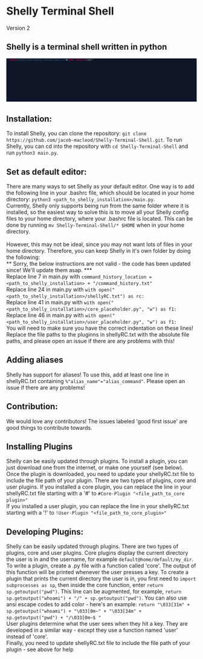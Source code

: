 # Shelly Terminal Shell
Version 2

## Shelly is a terminal shell written in python
![Sorry, this image cannot be displayed](https://github.com/jacob-macleod/Shelly-Terminal-Shell/blob/master/Screenshot%202020-07-08%20at%205.53.05%20PM.png "Shelly with the default theme")

## Installation:
To install Shelly, you can clone the repository: `git clone https://github.com/jacob-macleod/Shelly-Terminal-Shell.git`. To run Shelly, you can cd into the repository with `cd Shelly-Terminal-Shell` and run `python3 main.py`. 


## Set as default editor:
There are many ways to set Shelly as your default editor. One way is to add the following line in your .bashrc file, which should be located in your home directory: `python3 <path_to_shelly_installation>/main.py`. 
<br>Currently, Shelly only supports being run from the same folder where it is installed, so the easiest way to solve this is to move all your Shelly config files to your home directory, where your .bashrc file is located. This can be done by running `mv Shelly-Terminal-Shell/* $HOME` when in your home directory.
<br><br>However, this may not be ideal, since you may not want lots of files in your home directory. Therefore, you can keep Shelly in it's own folder by doing the following:
<br> ** Sorry, the below instructions are not valid - the code has been updated since! We'll update them asap. ***
<br>Replace line 7 in main.py with `command_history_location = <path_to_shelly_installation> + "/command_history.txt"`
<br>Replace line 24 in main.py with `with open("<path_to_shelly_installation>/shellyRC.txt") as rc:`
<br>Replace line 41 in main.py with `with open("<path_to_shelly_installation>/core_placeholder.py", "w") as f1:`
<br>Replace line 46 in main.py with `with open("<path_to_shelly_installation>/user_placeholder.py", "w") as f1:`
<br>You will need to make sure you have the correct indentation on these lines!
<br>Replace the file paths to the pluginns in shellyRC.txt with the absolute file paths, and please open an issue if there are any problems with this!

## Adding aliases
Shelly has support for aliases! To use this, add at least one line in shellyRC.txt containing `%"alias_name"="alias_command"`. Please open an issue if there are any problems!

## Contribution:
We would love any contributors! The issues labeled 'good first issue' are good things to contribute towards.

## Installing Plugins
Shelly can be easily updated through plugins. To install a plugin, you can just download one from the internet, or make one yourself (see below). Once the plugin is downloaded, you need to update your shellyRC.txt file to include the file path of your plugin. There are two types of plugins, core and user plugins. If you installed a core plugin, you can replace the line in your shellyRC.txt file starting with a '#' to `#Core-Plugin "<file_path_to_core plugin>"`
<br>If you installed a user plugin, you can replace the line in your shellyRC.txt starting with a '!' to `!User-Plugin "<file_path_to_core_plugin>"`

## Developing Plugins:
Shelly can be easily updated through plugins. There are two types of plugins, core and user plugins. Core plugins display the current directory the user is in and the username, for example `default@home/default/my_dir`. To write a plugin, create a .py file with a function called 'core'. The output of this function will be printed whenever the user presses a key. To create a plugin that prints the current directory the user is in, you first need to `import subprocesses as sp`, then inside the core function, enter `return sp.getoutput("pwd")`. This line can be augmented, for example, `return sp.getoutput("whoami") + "/" + sp.getoutput("pwd")`. You can also use ansi escape codes to add color - here's an example: `return "\033[31m" + sp.getoutput("whoami") + "\033[0m~" + "\033[34m" +  sp.getoutput("pwd") + "/\033[0m~$ "`
<br>User plugins determine what the user sees when they hit a key. They are developed in a similar way - except they use a function named 'user' instead of 'core'.
<br>Finally, you need to update shellyRC.txt file to include the file path of your plugin - see above for help
